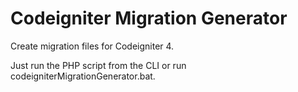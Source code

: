 # Codeigniter Migration Generator

Create migration files for Codeigniter 4.

Just run the PHP script from the CLI or run codeigniterMigrationGenerator.bat.
